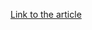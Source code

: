 [Link to the article](https://cybersecuritynews.com/cisa-adds-2-veracore-vulnerabilities-to-known-actively-exploit-vulnerability-catalog/)
